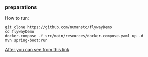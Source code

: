 ### preparations

How to run:
```
git clone https://github.com/numanstc/flywayDemo
cd flywayDemo
docker-compose -f src/main/resources/docker-compose.yaml up -d
mvn spring-boot:run
```
[After you can see from this link](http://localhost:8080/)
